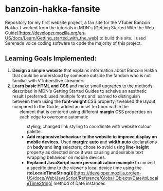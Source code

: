 # banzoin-hakka-fansite
Repository for my first website project, a fan site for the VTuber Banzoin Hakka. I worked from the tutorials in MDN's (Getting Started With the Web Guide)[https://developer.mozilla.org/en-US/docs/Learn/Getting_started_with_the_web] to build this site. I used Serenade voice coding software to code the majority of this project. 

## Learning Goals Implemented:
1. **Design a simple website** that explains information about Banzoin Hakka that could be understood by someone outside the fandom who is not familiar with VTubers/live streamers
2. **Learn basic HTML and CSS** and make small upgrades to the methods described in MDN's Getting Started Guides to acheive an aesthetic result I preferred: used multiple fonts and learned to distinguish between them using the **font-weight** CSS property; tweaked the layout compared to the Guide; added an inset text box within the <ul> element that is centered using different **margin** CSS properties on each edge to overcome automatic <ul> styling; changed link styling to coordinate with website colour palette.
3. **Add responsive behaviour to the website to improve display on mobile devices.** Used **margin: auto** and **width:auto** declarations on **body** and **img** selectors; chose to avoid using **line-height** property as directed since it was causing undesirable text wrapping behaviour on mobile devices.
4. **Replaced JavaScript name personalization example** to convert a specific time to the viewer's local device time using the (**toLocaleTimeString()**)[https://developer.mozilla.org/en-US/docs/Web/JavaScript/Reference/Global_Objects/Date/toLocaleTimeString] method of Date instances.
    
